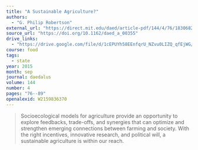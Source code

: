 ```yaml
---
title: "A Sustainable Agriculture?"
authors:
  - "G. Philip Robertson"
external_url: "https://direct.mit.edu/daed/article-pdf/144/4/76/1830682/daed_a_00355.pdf"
source_url: "https://doi.org/10.1162/daed_a_00355"
drive_links:
  - "https://drive.google.com/file/d/1cEPUYh58EEnfqrU_NZvu0LIZQ_qfEjWG/view?usp=drivesdk"
course: food
tags:
  - state
year: 2015
month: sep
journal: daedalus
volume: 144
number: 4
pages: "76--89"
openalexid: W2159836370
---
```


> Socioecological models for agriculture provide an opportunity to explore feedbacks, trade-offs, and synergies that can optimize and strengthen emerging connections between farming and society.
> With the right incentives, innovative research, and political will, a sustainable agriculture is within our reach.
